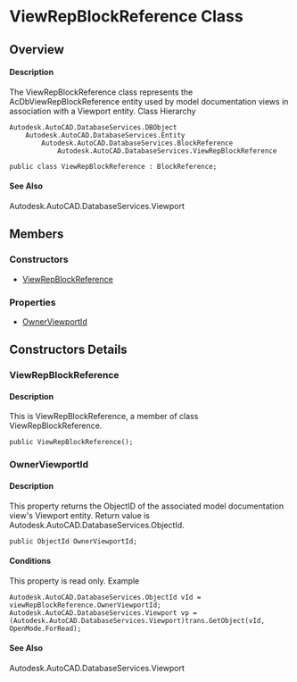 # ViewRepBlockReference Class

## Overview

#### Description
The ViewRepBlockReference class represents the AcDbViewRepBlockReference entity used by model documentation views in association with a Viewport entity. 
Class Hierarchy
```text
Autodesk.AutoCAD.DatabaseServices.DBObject
    Autodesk.AutoCAD.DatabaseServices.Entity
        Autodesk.AutoCAD.DatabaseServices.BlockReference
            Autodesk.AutoCAD.DatabaseServices.ViewRepBlockReference
```

```text
public class ViewRepBlockReference : BlockReference;
```

#### See Also
Autodesk.AutoCAD.DatabaseServices.Viewport

## Members

### Constructors

- [ViewRepBlockReference](#viewrepblockreference)

### Properties

- [OwnerViewportId](#ownerviewportid)


## Constructors Details

### ViewRepBlockReference

#### Description
This is ViewRepBlockReference, a member of class ViewRepBlockReference.
```text
public ViewRepBlockReference();
```

### OwnerViewportId

#### Description
This property returns the ObjectID of the associated model documentation view's Viewport entity. Return value is Autodesk.AutoCAD.DatabaseServices.ObjectId.
```text
public ObjectId OwnerViewportId;
```

#### Conditions
This property is read only.
Example
```text
Autodesk.AutoCAD.DatabaseServices.ObjectId vId = viewRepBlockReference.OwnerViewportId;
Autodesk.AutoCAD.DatabaseServices.Viewport vp =
(Autodesk.AutoCAD.DatabaseServices.Viewport)trans.GetObject(vId, OpenMode.ForRead);
```

#### See Also
Autodesk.AutoCAD.DatabaseServices.Viewport